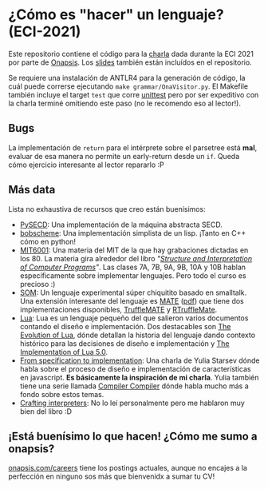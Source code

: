 # ¿Cómo es "hacer" un lenguaje? (ECI-2021)

Este repositorio contiene el código para la [charla] dada durante la ECI 2021
por parte de [Onapsis]. Los [slides] también están incluídos en el
repositorio.

Se requiere una instalación de ANTLR4 para la generación de código, la cuál
puede correrse ejecutando `make grammar/OnaVisitor.py`. El Makefile también
incluye el target `test` que corre [unittest] pero por ser expeditivo con la
charla terminé omitiendo este paso (no le recomendo eso al lector!).

## Bugs

La implementación de `return` para el intérprete sobre el parsetree está
**mal**, evaluar de esa manera no permite un early-return desde un `if`. Queda
cómo ejercicio interesante al lector repararlo :P

## Más data

Lista no exhaustiva de recursos que creo están buenísimos:
- [PySECD]: Una implementación de la máquina abstracta SECD.
- [bobscheme]: Una implementación simplista de un lisp. ¡Tanto en C++ cómo en
  python!
- [MIT6001]: Una materia del MIT de la que hay grabaciones dictadas en los 80.
  La materia gira alrededor del libro
  _"[Structure and Interpretation of Computer Programs]"_. Las clases 7A, 7B,
  9A, 9B, 10A y 10B hablan específicamente sobre implementar lenguajes. Pero
  todo el curso es precioso :)
- [SOM]: Un lenguaje experimental súper chiquitito basado en smalltalk. Una
  extensión interesante del lenguaje es [MATE]
  ([pdf](https://hal.inria.fr/hal-01185843/document)) que tiene dos
  implementaciones disponibles, [TruffleMATE] y [RTruffleMate].
- [Lua]: Lua es un lenguaje pequeño del que salieron varios documentos contando
  el diseño e implementación. Dos destacables son [The Evolution of Lua], dónde
  detallan la historia del lenguaje dando contexto histórico para las
  decisiones de diseño e implementación y [The Implementation of Lua 5.0].
- [From specification to implementation]: Una charla de Yulia Starsev dónde
  habla sobre el proceso de diseño e implementación de características en
  javascript. **Es básicamente la inspiración de mi charla**. Yulia también
  tiene una serie llamada [Compiler Compiler] dónde habla mucho más a fondo
  sobre estos temas.
- [Crafting interpreters]: No lo leí personalmente pero me hablaron muy bien
  del libro :D

## ¡Está buenísimo lo que hacen! ¿Cómo me sumo a onapsis?
[onapsis.com/careers](https://onapsis.com/careers) tiene los postings
actuales, aunque no encajes a la perfección en ninguno sos más que bienvenidx
a sumar tu CV!

[charla]: http://www.youtube.com/watch?v=wzxama2RsaE
[Onapsis]: https://onapsis.com/
[unittest]: https://docs.python.org/3/library/unittest.html
[slides]: https://github.com/iglosiggio/charla-eci-2021/blob/develop/slides.pdf
[PySECD]: https://github.com/carlohamalainen/pysecd
[bobscheme]: https://github.com/eliben/bobscheme
[MIT6001]: https://youtube.com/playlist?list=PLE18841CABEA24090
[Structure and Interpretation of Computer Programs]: https://mitpress.mit.edu/sites/default/files/sicp/index.html
[SOM]: http://som-st.github.io/
[MATE]: https://dl.acm.org/doi/10.1145/2814228.2814241
[TruffleMATE]: https://github.com/charig/truffleMate
[RTruffleMate]: https://github.com/gefarion/RTruffleMate
[Lua]: https://www.lua.org/
[The Evolution of Lua]: http://www.lua.org/doc/hopl.pdf
[The Implementation of Lua 5.0]: https://www.lua.org/doc/jucs05.pdf
[From specification to implementation]: https://www.youtube.com/watch?v=uSkiDxb0m0Y
[Compiler Compiler]: https://www.youtube.com/playlist?list=PLo3w8EB99pqKF1FQllRsxyQh3sA7V2Hc-
[Crafting interpreters]: (http://craftinginterpreters.com/contents.html)